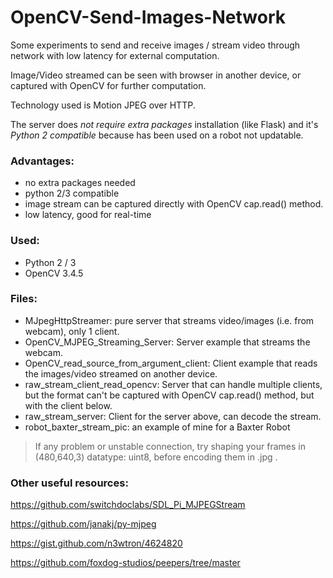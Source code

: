# OpenCV-Send-Images-Network
Some experiments to send and receive images / stream video through network with low latency for external computation.

Image/Video streamed can be seen with browser in another device, or captured with OpenCV for further computation. 

Technology used is Motion JPEG over HTTP. 

The server does _not require extra packages_ installation (like Flask) and it's _Python 2 compatible_ because has been used on a robot not updatable.

### Advantages:
- no extra packages needed
- python 2/3 compatible
- image stream can be captured directly with OpenCV cap.read() method.
- low latency, good for real-time

### Used:
- Python 2 / 3
- OpenCV 3.4.5

### Files: 
- MJpegHttpStreamer: pure server that streams video/images (i.e. from webcam), only 1 client.
- OpenCV_MJPEG_Streaming_Server: Server example that streams the webcam.
- OpenCV_read_source_from_argument_client: Client example that reads the images/video streamed on another device.
- raw_stream_client_read_opencv: Server that can handle multiple clients, but the format can't be captured with OpenCV cap.read() method, but with the client below.
- raw_stream_server: Client for the server above, can decode the stream.
- robot_baxter_stream_pic: an example of mine for a Baxter Robot

> If any problem or unstable connection, try shaping your frames in (480,640,3) datatype: uint8, before encoding them in .jpg .

### Other useful resources:

https://github.com/switchdoclabs/SDL_Pi_MJPEGStream

https://github.com/janakj/py-mjpeg

https://gist.github.com/n3wtron/4624820

https://github.com/foxdog-studios/peepers/tree/master
	